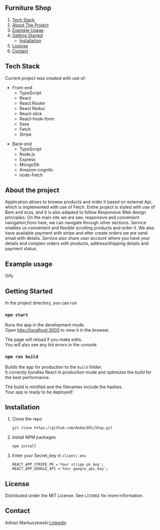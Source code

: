 
## Furniture Shop 


  <ol>
   <li>
      <a href="#tech-stack">Tech Stack</a>
    </li>
    <li>
      <a href="#about-the-project">About The Project</a>
    </li>
    <li>
      <a href="#example-usage">Example Usage</a>
    </li>
    <li>
      <a href="#getting-started">Getting Started</a>
      <ul>
        <li><a href="#installation">Installation</a></li>
      </ul>
    </li>
    <li><a href="#license">License</a></li>
    <li><a href="#contact">Contact</a></li>
  </ol>


## Tech Stack

Current project was created with use of:

  <ul>
        <li>
          <span>Front-end</span>
          <ul>
            <li>
              <span>TypeScript</span>
            </li>
            <li>
              <span>React</span>
            </li>
            <li>
              <span>React Router</span>
            </li>
            <li>
              <span>React Redux</span>
            </li>
            <li>
              <span>React-slick</span>
            </li>
            <li>
              <span>React-hook-form</span>
            </li>
            <li>
              <span>Sass</span>
            </li>
            <li>
              <span>Fetch</span>
            </li>
            <li>
              <span>Stripe</span>
            </li>
          </ul>
        </li>
      </ul>
        <ul>
          <li>
            <span>Back-end</span>
            <ul>
              <li>
                <span>TypeScript</span>
              </li>
              <li>
                <span>Node.js</span>
              </li>
              <li>
                <span>Express</span>
              </li>
              <li>
                <span>MongoDb</span>
              </li>
              <li>
                <span>Amazon-cognito</span>
              </li>
              <li>
                <span>node-Fetch</span>
              </li>
            </ul>
          </li>
        </ul>
		
## About the project

Application allows to browse products and order it based on external Api, which is implemented with use of Fetch.
Entire project is styled with use of Bem and scss, and it is also adapted to follow Responsive Web design principles.
On the main site we are see, responsive and convenient navigation,from here, we can navigate through other sections.
Service enables us convenient and flexible scrolling products and order it.
We also have available payment with stripe and after create orders we are send email with details.
Service also share user account where you have your details and complex orders with products,
address/shipping details and payment status.

## Example usage
Gify 


## Getting Started
In the project directory, you can run

### `npm start`
Runs the app in the development mode.<br />
Open [http://localhost:3000](http://localhost:3000) to view it in the browser.

The page will reload if you make edits.<br />
You will also see any lint errors in the console.

### `npm run build`

Builds the app for production to the `build` folder.<br />
It correctly bundles React in production mode and optimizes the build for the best performance.

The build is minified and the filenames include the hashes.<br />
Your app is ready to be deployed!
## Installation 
1. Clone the repo
   ```sh
   git clone https://github.com/AnGeL991/Shop.git
   ```
2. Install NPM packages
   ```sh
   npm install
   ```
3. Enter your Secret_key in `client/.env`
   ```JS
   REACT_APP_STRIPE_PK ='Your stripe pk_key';
   REACT_APP_GOOGLE_API ='Your google_api_key';
   ```

## License
Distributed under the MIT License. See `LICENSE` for more information.
## Contact
Adrian Markuszewski [Linkedin](https://www.linkedin.com/in/adrian-markuszewski-9b39a2211/)
